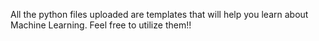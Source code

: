 All the python files uploaded are templates that will help you learn about Machine Learning. Feel free to utilize them!!

